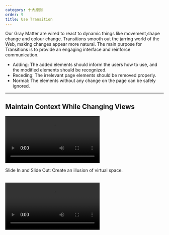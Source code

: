 ```yaml
---
category: 十大原则
order: 9
title: Use Transition
---
```


Our Gray Matter are wired to react to dynamic things like movement,shape change and colour change. Transitions smooth out the jarring world of the Web, making changes appear more natural. The main purpose for Transitions is to provide an engaging interface and reinforce communication.

- Adding: The added elements should inform the users how to use, and the modified elements should be recognized.
- Receding: The irrelevant page elements should be removed properly.
- Normal: The elements without any change on the page can be safely ignored.

---

## Maintain Context While Changing Views

<video class="transition-video-player" alt="example of Slide In and Slide Out
" src="https://os.alipayobjects.com/rmsportal/EejaUGsyExkXyXr.mp4" />

Slide In and Slide Out: Create an illusion of virtual space.

<br>

<video class="transition-video-player" alt="example of Carousel" src="https://os.alipayobjects.com/rmsportal/GIutPgZMTyfFfrH.mp4" />

Carousel: Carousels are great for extending vir- tual space.

<br>

<video class="transition-video-player" alt="example of Accordion" src="https://os.alipayobjects.com/rmsportal/ERKhqHlcHiCDSQu.mp4" />

Accordion: Accordion helps maintain context while switching views.

<br>

<p><span class="waiting">View Navigation (coming soon)</span></p>

<br>

---

## Explain What Just Happened

<video class="transition-video-player" alt="example of Adding an Object" description="When an object is added, the highlighted area shows it to the user. The highlight fades in several seconds in order not to interfere the user flow." src="https://os.alipayobjects.com/rmsportal/FqkQMyFqNqielOw.mp4" />

Adding an Object: Add an object in the table or chart.

<br>

<video class="transition-video-player" alt="example of Deleting Objects" src="https://os.alipayobjects.com/rmsportal/pnNkNIMoowmGUQy.mp4" />

Deleting an Object: Delete an object in the table or chart.

<br>

<video class="transition-video-player" alt="example of Modifying an object" description="Status No.1: The user modifies the value of Detail. <br>Status No.2: After the user click the save button, a yellow fill is displayed in the grid of Detail, which indicates the change of the object. <br>Status No.3: The fill fades in several seconds and returned to normal." src="https://os.alipayobjects.com/rmsportal/XrUIWmsmOlEnZGc.mp4" />

Modifying an Object: Modify an object in the table or chart.

<br>

<video class="transition-video-player" alt="example of Calling out an Object" src="https://os.alipayobjects.com/rmsportal/gSNilqbiXOufDXF.mp4" />

Calling out an Object: Click the page element and call out a new object.

---

## Improve Perceived Performance

If actual performance can hardly improved, there is a difference between actual performance and perceived performance. Diverting the user’s attention is a good way to improve the perceived time an operation takes.

<br>

<p><span class="waiting">Image (coming soon)</span></p>

---

## Natural Motion

Please refer to [Ant Motion, a motion language](http://motion.ant.design/#/language/)。
